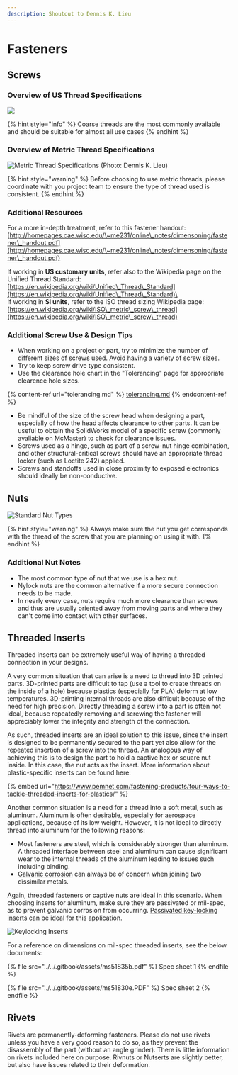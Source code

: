 ```yaml
---
description: Shoutout to Dennis K. Lieu
---
```


# Fasteners

## Screws

### Overview of US Thread Specifications

![](../../.gitbook/assets/us-thread-specs.png)

{% hint style="info" %}
Coarse threads are the most commonly available and should be suitable for almost all use cases
{% endhint %}

### Overview of Metric Thread Specifications

![Metric Thread Specifications (Photo: Dennis K. Lieu)](../../.gitbook/assets/metric-thread-specs.png)

{% hint style="warning" %}
Before choosing to use metric threads, please coordinate with you project team to ensure the type of thread used is consistent.
{% endhint %}

### Additional Resources

For a more in-depth treatment, refer to this fastener handout: [http://homepages.cae.wisc.edu/\~me231/online\_notes/dimensoning/fastener\_handout.pdf](http://homepages.cae.wisc.edu/\~me231/online\_notes/dimensoning/fastener\_handout.pdf)

If working in **US customary units**, refer also to the Wikipedia page on the Unified Thread Standard: [https://en.wikipedia.org/wiki/Unified\_Thread\_Standard](https://en.wikipedia.org/wiki/Unified\_Thread\_Standard)\
\
If working in **SI units**, refer to the ISO thread sizing Wikipedia page: [https://en.wikipedia.org/wiki/ISO\_metric\_screw\_thread](https://en.wikipedia.org/wiki/ISO\_metric\_screw\_thread)

### Additional Screw Use & Design Tips

* When working on a project or part, try to minimize the number of different sizes of screws used. Avoid having a variety of screw sizes.
* Try to keep screw drive type consistent.
* Use the clearance hole chart  in the "Tolerancing" page for appropriate clearence hole sizes.

{% content-ref url="tolerancing.md" %}
[tolerancing.md](tolerancing.md)
{% endcontent-ref %}

* Be mindful of the size of the screw head when designing a part, especially of how the head affects clearance to other parts. It can be useful to obtain the SolidWorks model of a specific screw (commonly avaliable on McMaster) to check for clearance issues.
* Screws used as a hinge, such as part of a screw-nut hinge combination, and other structural-critical screws should have an appropriate thread locker (such as Loctite 242) applied.
* Screws and standoffs used in close proximity to exposed electronics should ideally be non-conductive.

## Nuts

![Standard Nut Types](../../.gitbook/assets/nuts-standard-names.png)

{% hint style="warning" %}
Always make sure the nut you get corresponds with the thread of the screw that you are planning on using it with.
{% endhint %}

### Additional Nut Notes

* The most common type of nut that we use is a hex nut.
* Nylock nuts are the common alternative if a more secure connection needs to be made.
* In nearly every case, nuts require much more clearance than screws and thus are usually oriented away from moving parts and where they can't come into contact with other surfaces.

## Threaded Inserts

Threaded inserts can be extremely useful way of having a threaded connection in your designs.

A very common situation that can arise is a need to thread into 3D printed parts. 3D-printed parts are difficult to tap (use a tool to create threads on the inside of a hole) because plastics (especially for PLA) deform at low temperatures. 3D-printing internal threads are also difficult because of the need for high precision. Directly threading a screw into a part is often not ideal, because repeatedly removing and screwing the fastener will appreciably lower the integrity and strength of the connection.

As such, threaded inserts are an ideal solution to this issue, since the insert is designed to be permanently secured to the part yet also allow for the repeated insertion of a screw into the thread. An analogous way of achieving this is to design the part to hold a captive hex or square nut inside. In this case, the nut acts as the insert. More information about plastic-specific inserts can be found here:

{% embed url="https://www.pemnet.com/fastening-products/four-ways-to-tackle-threaded-inserts-for-plastics/" %}

Another common situation is a need for a thread into a soft metal, such as aluminum. Aluminum is often desirable, especially for aerospace applications, because of its low weight. However, it is not ideal to directly thread into aluminum for the following reasons:

* Most fasteners are steel, which is considerably stronger than aluminum. A threaded interface between steel and aluminum can cause significant wear to the internal threads of the aluminum leading to issues such including binding.
* [Galvanic corrosion](https://en.wikipedia.org/wiki/Galvanic\_corrosion) can always be of concern when joining two dissimilar metals.&#x20;

Again, threaded fasteners or captive nuts are ideal in this scenario. When choosing inserts for aluminum, make sure they are passivated or mil-spec, as to prevent galvanic corrosion from occurring. [Passivated key-locking inserts](https://www.mcmaster.com/threaded-inserts) can be ideal for this application.

![Keylocking Inserts](../../.gitbook/assets/keensert-keysert-thinwall-keylocking-inserts.jpg)

For a reference on dimensions on mil-spec threaded inserts, see the below documents:

{% file src="../../.gitbook/assets/ms51835b.pdf" %}
Spec sheet 1
{% endfile %}

{% file src="../../.gitbook/assets/ms51830e.PDF" %}
Spec sheet 2
{% endfile %}

## Rivets

Rivets are permanently-deforming fasteners. Please do not use rivets unless you have a very good reason to do so, as they prevent the disassembly of the part (without an angle grinder). There is little information on rivets included here on purpose. Rivnuts or Nutserts are slightly better, but also have issues related to their deformation.
